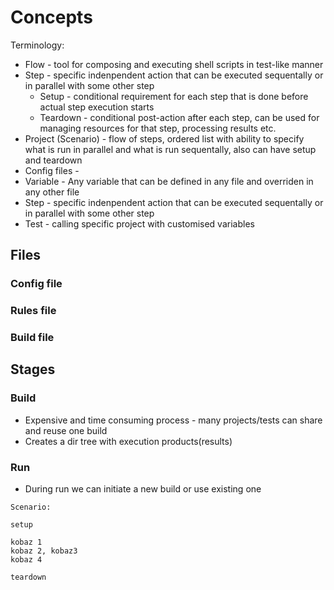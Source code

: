 # Concepts 

Terminology:
- Flow - tool for composing and executing shell scripts in test-like manner
- Step - specific indenpendent action that can be executed sequentally or in parallel with some other step
  - Setup - conditional requirement for each step that is done before actual step execution starts
  - Teardown -  conditional post-action after each step, can be used for managing resources for that step, processing results etc.
- Project (Scenario) - flow of steps, ordered list with ability to specify what is run in parallel and what is run sequentally, also can have setup and teardown
- Config files - 
- Variable - Any variable that can be defined in any file and overriden in any other file
- Step - specific indenpendent action that can be executed sequentally or in parallel with some other step 
- Test - calling specific project with customised variables 

## Files 

### Config file
### Rules file 
### Build file 

## Stages

### Build

- Expensive and time consuming process - many projects/tests can share and reuse one build
- Creates a dir tree with execution products(results) 


### Run 

- During run we can initiate a new build or use existing one 

```
Scenario: 

setup 

kobaz 1
kobaz 2, kobaz3 
kobaz 4 

teardown 
```
